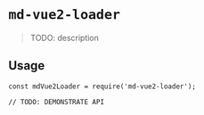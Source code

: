 # `md-vue2-loader`

> TODO: description

## Usage

```
const mdVue2Loader = require('md-vue2-loader');

// TODO: DEMONSTRATE API
```
